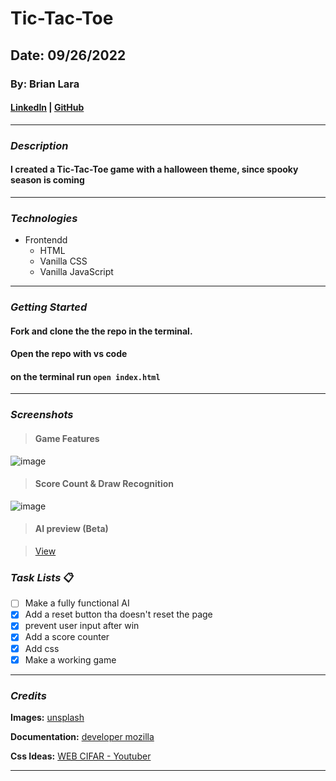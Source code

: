 # Tic-Tac-Toe

## Date: 09/26/2022

### By: Brian Lara

#### [LinkedIn](https://www.linkedin.com/in/brian-lara/) | [GitHub](https://github.com/BrianDLara)

---

### **_Description_**

#### I created a Tic-Tac-Toe game with a halloween theme, since spooky season is coming

---

### **_Technologies_**

- Frontendd
  - HTML
  - Vanilla CSS
  - Vanilla JavaScript

---

### **_Getting Started_**

#### Fork and clone the the repo in the terminal.

#### Open the repo with vs code

#### on the terminal run `open index.html`

---

### **_Screenshots_**

> #### **Game Features**

![image](https://i.imgur.com/scOri4T.png)

> #### **Score Count & Draw Recognition**

![image](https://i.imgur.com/S0WMJtA.png)

> #### **AI preview (Beta)**

<blockquote class="imgur-embed-pub" lang="en" data-id="cEukuJb"><a href="https://imgur.com/cEukuJb">View</a></blockquote><script async src="//s.imgur.com/min/embed.js" charset="utf-8"></script>

### **_Task Lists_** :clipboard:

- [ ] Make a fully functional AI
- [x] Add a reset button tha doesn't reset the page
- [x] prevent user input after win
- [x] Add a score counter
- [x] Add css
- [x] Make a working game

---

### **_Credits_**

**Images:** [unsplash](https://images.unsplash.com/photo-1597839219216-a773cb2473e4?ixlib=rb-1.2.1&ixid=MnwxMjA3fDB8MHxwaG90by1wYWdlfHx8fGVufDB8fHx8&auto=format&fit=crop&w=2070&q=80)

**Documentation:** [developer mozilla](https://developer.mozilla.org/en-US/docs/Web/JavaScript/Reference/Global_Objects/Array/forEach)

**Css Ideas:** [WEB CIFAR - Youtuber](https://www.youtube.com/watch?v=NLtUycloTnc)

---
